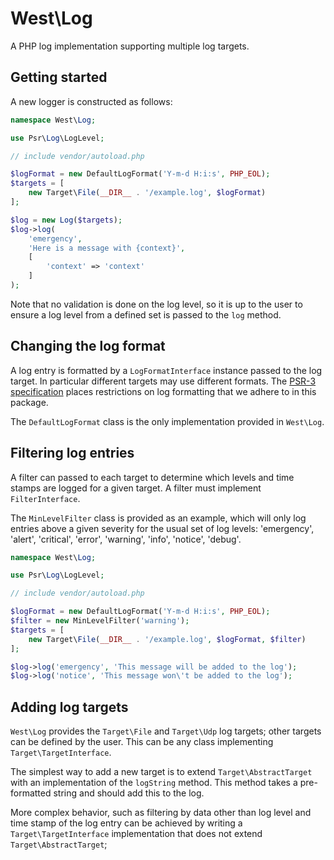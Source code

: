 # West\\Log

A PHP log implementation supporting multiple log targets.


## Getting started

A new logger is constructed as follows:
 
```php
namespace West\Log;

use Psr\Log\LogLevel;

// include vendor/autoload.php

$logFormat = new DefaultLogFormat('Y-m-d H:i:s', PHP_EOL);
$targets = [
    new Target\File(__DIR__ . '/example.log', $logFormat)
];

$log = new Log($targets);
$log->log(
    'emergency',
    'Here is a message with {context}',
    [
        'context' => 'context'
    ]
);
```

Note that no validation is done on the log level, so it is up to the user to ensure a log level from a defined set is
passed to the `log` method.


## Changing the log format

A log entry is formatted by a `LogFormatInterface` instance passed to the log target. In particular different targets
may use different formats.  The [PSR-3 specification](http://www.php-fig.org/psr/psr-3/) places restrictions on log
formatting that we adhere to in this package.

The `DefaultLogFormat` class is the only implementation provided in `West\Log`.


## Filtering log entries

A filter can passed to each target to determine which levels and time stamps are logged for a given target.  A filter
must implement `FilterInterface`.

The `MinLevelFilter` class is provided as an example, which will only log entries above a given severity for the usual
set of log levels: 'emergency', 'alert', 'critical', 'error', 'warning', 'info', 'notice', 'debug'.
 
```php
namespace West\Log;

use Psr\Log\LogLevel;

// include vendor/autoload.php

$logFormat = new DefaultLogFormat('Y-m-d H:i:s', PHP_EOL);
$filter = new MinLevelFilter('warning');
$targets = [
    new Target\File(__DIR__ . '/example.log', $logFormat, $filter)
];

$log->log('emergency', 'This message will be added to the log');
$log->log('notice', 'This message won\'t be added to the log');
```


## Adding log targets

`West\Log` provides the `Target\File` and `Target\Udp` log targets; other targets can be defined by the user.  This can
be any class implementing `Target\TargetInterface`.

The simplest way to add a new target is to extend `Target\AbstractTarget` with an implementation of the `logString`
method.  This method takes a pre-formatted string and should add this to the log.
 
 More complex behavior, such as filtering by data other than log level and time stamp of the log entry can be achieved
 by writing a `Target\TargetInterface` implementation that does not extend `Target\AbstractTarget`;
